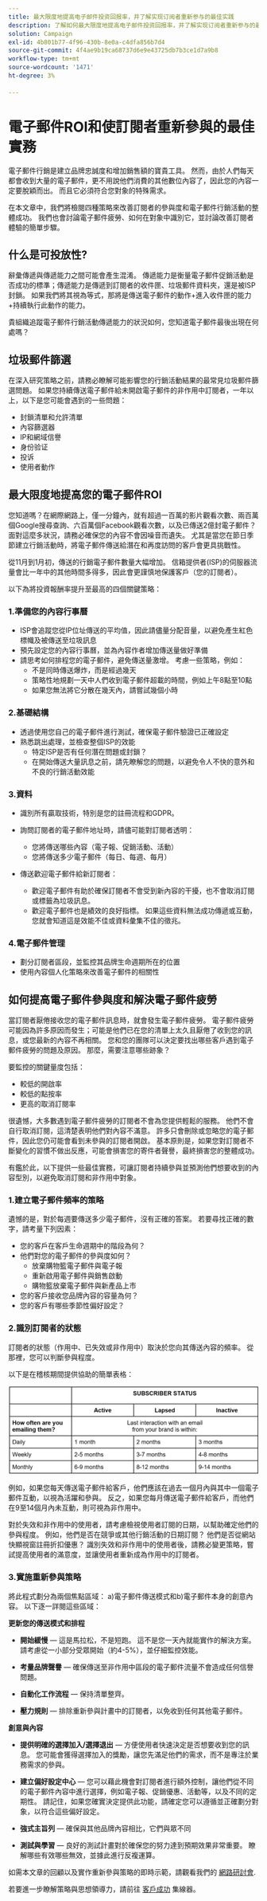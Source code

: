 ```yaml
---
title: 最大限度地提高电子邮件投资回报率，并了解实现订阅者重新参与的最佳实践
description: 了解如何最大限度地提高电子邮件投资回报率，并了解实现订阅者重新参与的最佳实践。了解提高订阅者参与度的策略，并了解电子邮件营销活动的整体成功情况。
solution: Campaign
exl-id: 4b801b77-4f96-430b-8e0a-c4dfa856b7d4
source-git-commit: 4f4ae9b19ca68737d6e9e43725db7b3ce1d7a9b8
workflow-type: tm+mt
source-wordcount: '1471'
ht-degree: 3%

---
```


# 電子郵件ROI和使訂閱者重新參與的最佳實務

電子郵件行銷是建立品牌忠誠度和增加銷售額的寶貴工具。 然而，由於人們每天都會收到大量的電子郵件，更不用說他們消費的其他數位內容了，因此您的內容一定要脫穎而出。 而且它必須符合您對象的特殊需求。

在本文章中，我們將檢閱四種策略來改善訂閱者的參與度和電子郵件行銷活動的整體成功。 我們也會討論電子郵件疲勞、如何在對象中識別它，並討論改善訂閱者體驗的簡單步驟。

## 什么是可投放性?

辭彙傳遞與傳遞能力之間可能會產生混淆。 傳遞能力是衡量電子郵件促銷活動是否成功的標準；傳遞能力是傳遞到訂閱者的收件匣、垃圾郵件資料夾，還是被ISP封鎖。 如果我們將其視為等式，那將是傳送電子郵件的動作+進入收件匣的能力+持續執行此動作的能力。

貴組織追蹤電子郵件行銷活動傳遞能力的狀況如何，您知道電子郵件最後出現在何處嗎？

## 垃圾郵件篩選

在深入研究策略之前，請務必瞭解可能影響您的行銷活動結果的最常見垃圾郵件篩選問題。 如果您持續傳送電子郵件給未開啟電子郵件的非作用中訂閱者，一年以上，以下是您可能會遇到的一些問題：

* 封鎖清單和允許清單
* 內容篩選器
* IP和網域信譽
* 身份验证
* 投诉
* 使用者動作

## 最大限度地提高您的電子郵件ROI

您知道嗎？在網際網路上，僅一分鐘內，就有超過一百萬的影片觀看次數、兩百萬個Google搜尋查詢、六百萬個Facebook觀看次數，以及已傳送2億封電子郵件？ 面對這麼多狀況，請務必確保您的內容不會因噪音而遺失。 尤其是當您在節日季節建立行銷活動時，將電子郵件傳送給潛在和再度訪問的客戶會更具挑戰性。

從11月到1月初，傳送的行銷電子郵件數量大幅增加。 信箱提供者(ISP)的伺服器流量會比一年中的其他時間多得多，因此會更謹慎地保護客戶（您的訂閱者）。

以下為將投資報酬率提升至最高的四個關鍵策略：

### 1.準備您的內容行事曆

* ISP會追蹤您從IP位址傳送的平均值，因此請儘量分配音量，以避免產生紅色標幟及被傳送至垃圾訊息
* 預先設定您的內容行事曆，並為內容作者增加傳送量做好準備
* 請思考如何排程您的電子郵件，避免傳送量激增。 考慮一些策略，例如：
   * 不是同時傳送爆炸，而是經過幾天
   * 策略性地規劃一天中人們收到電子郵件超載的時間，例如上午8點至10點
   * 如果您無法將它分散在幾天內，請嘗試幾個小時

### 2.基礎結構

* 透過使用您自己的電子郵件進行測試，確保電子郵件驗證已正確設定
* 熟悉跳出處理，並檢查整個ISP的效能
   * 特定ISP是否有任何潛在問題或封鎖？
   * 在開始傳送大量訊息之前，請先瞭解您的問題，以避免令人不快的意外和不良的行銷活動效能

### 3.資料

* 識別所有贏取技術，特別是您的註冊流程和GDPR。
* 詢問訂閱者的電子郵件地址時，請儘可能對訂閱者透明：
   * 您將傳送哪些內容（電子報、促銷活動、活動）
   * 您將傳送多少電子郵件（每日、每週、每月）

* 傳送歡迎電子郵件給新訂閱者：
   * 歡迎電子郵件有助於確保訂閱者不會受到新內容的干擾，也不會取消訂閱或標籤為垃圾訊息。
   * 歡迎電子郵件也是績效的良好指標。 如果這些資料無法成功傳遞或互動，您就會知道這是效能不佳或資料彙集不佳的徵兆。

### 4.電子郵件管理

* 劃分訂閱者區段，並監控其品牌生命週期所在的位置
* 使用內容個人化策略來改善電子郵件的相關性

## 如何提高電子郵件參與度和解決電子郵件疲勞

當訂閱者厭倦接收您的電子郵件訊息時，就會發生電子郵件疲勞。 電子郵件疲勞可能因為許多原因而發生；可能是他們已在您的清單上太久且厭倦了收到您的訊息，或您最新的內容不再相關。 您和您的團隊可以決定要找出哪些客戶遇到電子郵件疲勞的問題及原因。 那麼，需要注意哪些跡象？

要監控的關鍵量度包括：

* 較低的開啟率
* 較低的點按率
* 更高的取消訂閱率

很遺憾，大多數遇到電子郵件疲勞的訂閱者不會為您提供輕鬆的服務。 他們不會自行取消訂閱，這清楚表明他們對內容不滿意。 許多只會刪除或忽略您的電子郵件，因此您仍可能會看到未參與的訂閱者開啟。 基本原則是，如果您對訂閱者不斷變化的習慣不做出反應，可能會損害您的寄件者聲譽，最終損害您的整體成功。

有鑑於此，以下提供一些最佳實務，可讓訂閱者持續參與並預測他們想要收到的內容型別，以避免取消訂閱和非作用中對象。

### 1.建立電子郵件頻率的策略

遺憾的是，對於每週要傳送多少電子郵件，沒有正確的答案。 若要尋找正確的數字，請考量下列因素：

* 您的客戶在客戶生命週期中的階段為何？
* 他們對您的電子郵件的參與度如何？
   * 放棄購物籃電子郵件與電子報
   * 重新啟用電子郵件與銷售啟動
   * 購物籃放棄電子郵件與新產品上市
* 您的客戶接收您品牌內容的容量為何？
* 您的客戶有哪些季節性偏好設定？

### 2.識別訂閱者的狀態

訂閱者的狀態（作用中、已失效或非作用中）取決於您向其傳送內容的頻率。 從那裡，您可以判斷參與程度。

以下是在稽核期間提供協助的簡單表格：

![訂閱者狀態](/help/assets/subscriber-status.png)

例如，如果您每天傳送電子郵件給客戶，他們應該在過去一個月內與其中一個電子郵件互動，以視為活躍和參與。 反之，如果您每月傳送電子郵件給客戶，而他們在9至14個月內未互動，則可視為非作用中。

對於失效和非作用中的使用者，請考慮檢視使用者訂閱的日期，以幫助確定他們的參與程度。 例如，他們是否在競爭或其他行銷活動的日期訂閱？ 他們是否從網站快顯視窗註冊折扣優惠？ 識別失效和非作用中的使用者後，請務必變更策略，嘗試提高使用者的滿意度，並讓使用者重新成為作用中的訂閱者。

### 3.實施重新參與策略

將此程式劃分為兩個焦點區域： a)電子郵件傳送模式和b)電子郵件本身的創意內容。 以下逐一詳閱這些區域：

**更新您的傳送模式和排程**

* **開始緩慢**  — 這是馬拉松，不是短跑。 這不是您一天內就能實作的解決方案。 請考慮從一小部分受眾開始（約4-5%），並仔細監控效能。

* **考量品牌聲譽**  — 確保傳送至非作用中區段的電子郵件流量不會造成任何信譽問題。

* **自動化工作流程**  — 保持清單整齊。

* **壓力規則**  — 排除重新參與計畫中的訂閱者，以免收到任何其他電子郵件。

**創意與內容**

* **提供明確的選擇加入/選擇退出**  — 方便使用者快速決定是否想要收到您的訊息。 您可能會獲得選擇加入的獎勵，讓您先滿足他們的需求，而不是專注於業務需求的參與。

* **建立偏好設定中心**  — 您可以藉此機會對訂閱者進行額外控制，讓他們從不同的電子郵件內容中進行選擇，例如電子報、促銷優惠、活動等，以及不同的定期性。 請記住，如果您確實決定提供此功能，請確定您可以遵循並正確劃分對象，以符合這些偏好設定。

* **強式主旨列**  — 確保與其他品牌內容相比，它們與眾不同

* **測試與學習**  — 良好的測試計畫對於確保您的努力達到預期效果非常重要。 瞭解哪些有效哪些無效，並據此進行反複運算。

如需本文章的回顧以及實作重新參與策略的即時示範，請觀看我們的 [網路研討會](https://adobecustomersuccess.adobeconnect.com/pm8goho13xuy/).

若要進一步瞭解策略與思想領導力，請前往 [客戶成功](https://experienceleague.adobe.com/docs/customer-success/customer-success/overview.html) 集線器。
